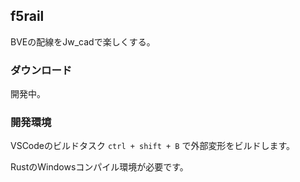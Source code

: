 ## f5rail

BVEの配線をJw_cadで楽しくする。

### ダウンロード

開発中。

### 開発環境

VSCodeのビルドタスク `ctrl + shift + B` で外部変形をビルドします。

RustのWindowsコンパイル環境が必要です。

